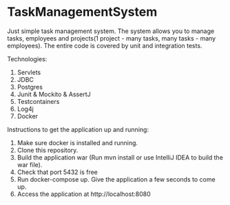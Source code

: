 # TaskManagementSystem

Just simple task management system. The system allows you to manage tasks, employees 
and projects(1 project - many tasks, many tasks - many employees).
The entire code is covered by unit and integration tests.

Technologies:

1) Servlets
2) JDBC
3) Postgres
4) Junit & Mockito & AssertJ
5) Testcontainers
6) Log4j
7) Docker

Instructions to get the application up and running:

1) Make sure docker is installed and running.
2) Clone this repository.
3) Build the application war (Run mvn install or use IntelliJ IDEA to build the war file).
4) Check that port 5432 is free
5) Run docker-compose up. Give the application a few seconds to come up. 
6) Access the application at http://localhost:8080
